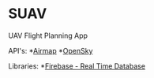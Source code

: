 # SUAV
UAV Flight Planning App

API's:
*[Airmap](https://www.airmap.com/)
*[OpenSky](https://opensky-network.org/)

Libraries:
*[Firebase - Real Time Database](https://console.firebase.google.com/u/0/project/uav-bdb37/database/uav-bdb37-default-rtdb/data)
